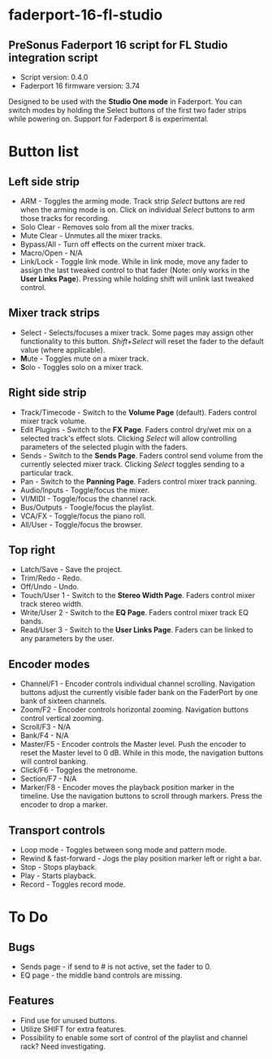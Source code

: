 # faderport-16-fl-studio
## PreSonus Faderport 16 script for FL Studio integration script

* Script version: 0.4.0
* Faderport 16 firmware version: 3.74

Designed to be used with the **Studio One mode** in Faderport. You can switch modes by holding the Select buttons of the first two fader strips while powering on.
Support for Faderport 8 is experimental.

# Button list

## Left side strip
* ARM - Toggles the arming mode. Track strip *Select* buttons are red when the arming mode is on. Click on individual *Select* buttons to arm those tracks for recording.
* Solo Clear - Removes solo from all the mixer tracks.
* Mute Clear - Unmutes all the mixer tracks.
* Bypass/All - Turn off effects on the current mixer track.
* Macro/Open - N/A
* Link/Lock - Toggle link mode. While in link mode, move any fader to assign the last tweaked control to that fader (Note: only works in the **User Links Page**). Pressing while holding shift will unlink last tweaked control.

## Mixer track strips
* Select - Selects/focuses a mixer track. Some pages may assign other functionality to this button. *Shift*+*Select* will reset the fader to the default value (where applicable).
* **M**ute - Toggles mute on a mixer track.
* **S**olo - Toggles solo on a mixer track.

## Right side strip
* Track/Timecode - Switch to the **Volume Page** (default). Faders control mixer track volume.
* Edit Plugins - Switch to the **FX Page**. Faders control dry/wet mix on a selected track's effect slots. Clicking *Select* will allow controlling parameters of the selected plugin with the faders.
* Sends - Switch to the **Sends Page**. Faders control send volume from the currently selected mixer track. Clicking *Select* toggles sending to a particular track.
* Pan - Switch to the **Panning Page**. Faders control mixer track panning.
* Audio/Inputs - Toggle/focus the mixer.
* VI/MIDI - Toggle/focus the channel rack.
* Bus/Outputs - Toogle/focus the playlist.
* VCA/FX - Toggle/focus the piano roll.
* All/User - Toggle/focus the browser.

## Top right
* Latch/Save - Save the project.
* Trim/Redo - Redo.
* Off/Undo - Undo.
* Touch/User 1 - Switch to the **Stereo Width Page**. Faders control mixer track stereo width.
* Write/User 2 - Switch to the **EQ Page**. Faders control mixer track EQ bands.
* Read/User 3 - Switch to the **User Links Page**. Faders can be linked to any parameters by the user.

## Encoder modes
* Channel/F1 - Encoder controls individual channel scrolling. Navigation buttons adjust the currently visible fader bank on the FaderPort by one bank of sixteen channels.
* Zoom/F2 - Encoder controls horizontal zooming. Navigation buttons control vertical zooming.
* Scroll/F3 - N/A
* Bank/F4 - N/A
* Master/F5 - Encoder controls the Master level. Push the encoder to reset the Master level to 0 dB. While in this mode, the navigation buttons will control banking.
* Click/F6 - Toggles the metronome.
* Section/F7 - N/A
* Marker/F8 - Encoder moves the playback position marker in the timeline. Use the navigation buttons to scroll through markers. Press the encoder to drop a marker.

## Transport controls
* Loop mode - Toggles between song mode and pattern mode.
* Rewind & fast-forward - Jogs the play position marker left or right a bar.
* Stop - Stops playback.
* Play - Starts playback.
* Record - Toggles record mode.

# To Do

## Bugs
* Sends page - if send to # is not active, set the fader to 0.
* EQ page - the middle band controls are missing.

## Features
* Find use for unused buttons.
* Utilize SHIFT for extra features.
* Possibility to enable some sort of control of the playlist and channel rack? Need investigating.